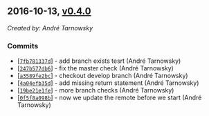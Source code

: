 ## 2016-10-13, [v0.4.0](https://github.com/lotterfriends/git-flow-buddy/releases/tag/0.4.0)

*Created by: André Tarnowsky*

### Commits
  - [[`7fb781337d`](https://github.com/lotterfriends/git-flow-buddy/commit/7fb781337d022c89c2962e3a4dda8a96efd0cda3)] - add branch exists tesrt (André Tarnowsky)
  - [[`247b577db6`](https://github.com/lotterfriends/git-flow-buddy/commit/247b577db60f5cef8425bf282127dcb8242344cb)] - fix the master check (André Tarnowsky)
  - [[`a3589fe2bc`](https://github.com/lotterfriends/git-flow-buddy/commit/a3589fe2bc775dfa1dff97ba4ddb9f2275c62617)] - checkout develop branch (André Tarnowsky)
  - [[`4a04efb35d`](https://github.com/lotterfriends/git-flow-buddy/commit/4a04efb35d362a381680f4128af0b8bfd7452c80)] - add missing return statement (André Tarnowsky)
  - [[`19be21e1fe`](https://github.com/lotterfriends/git-flow-buddy/commit/19be21e1fe63c60aecd59d660c17879999c51262)] - more branch checks (André Tarnowsky)
  - [[`0f5f8a098b`](https://github.com/lotterfriends/git-flow-buddy/commit/0f5f8a098bb89414f8a27020a4fefaf2af1ae92b)] - now we update the remote before we start (André Tarnowsky)
